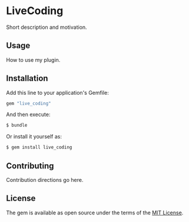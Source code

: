 # LiveCoding
Short description and motivation.

## Usage
How to use my plugin.

## Installation
Add this line to your application's Gemfile:

```ruby
gem "live_coding"
```

And then execute:
```bash
$ bundle
```

Or install it yourself as:
```bash
$ gem install live_coding
```

## Contributing
Contribution directions go here.

## License
The gem is available as open source under the terms of the [MIT License](https://opensource.org/licenses/MIT).
